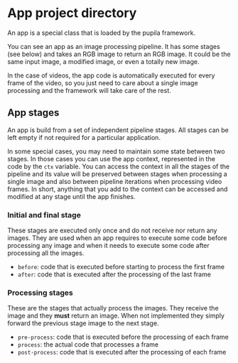# App project directory

An app is a special class that is loaded by the pupila framework.

You can see an app as an image processing pipeline. It has some stages (see below) and takes an RGB image to return an RGB image. It could be the same input image, a modified image, or even a totally new image.

In the case of videos, the app code is automatically executed for every frame of the video, so you just need to care about a single image processing and the framework will take care of the rest.

## App stages

An app is build from a set of independent pipeline stages. All stages can be left empty if not required for a particular application.

In some special cases, you may need to maintain some state between two stages. In those cases you can use the app context, represented in the code by the `ctx` variable. You can access the context in all the stages of the pipeline and its value will be preserved between stages when processing a single image and also between pipeline iterations when processing video frames. In short, anything that you add to the context can be accessed and modified at any stage until the app finishes.

### Initial and final stage

These stages are executed only once and do not receive nor return any images. They are used when an app requires to execute some code before processing any image and when it needs to execute some code after processing all the images.

* `before`: code that is executed before starting to process the first frame
* `after`: code that is executed after the processing of the last frame

### Processing stages

These are the stages that actually process the images. They receive the image and they **must** return an image. When not implemented they simply forward the previous stage image to the next stage.

* `pre-process`: code that is executed before the processing of each frame
*  `process`: the actual code that processes a frame
* `post-process`: code that is executed after the processing of each frame
